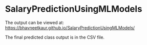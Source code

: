 # SalaryPredictionUsingMLModels

The output can be viewed at: https://bhavneetkaur.github.io/SalaryPredictionUsingMLModels/

The final predicted class output is in the CSV file.
